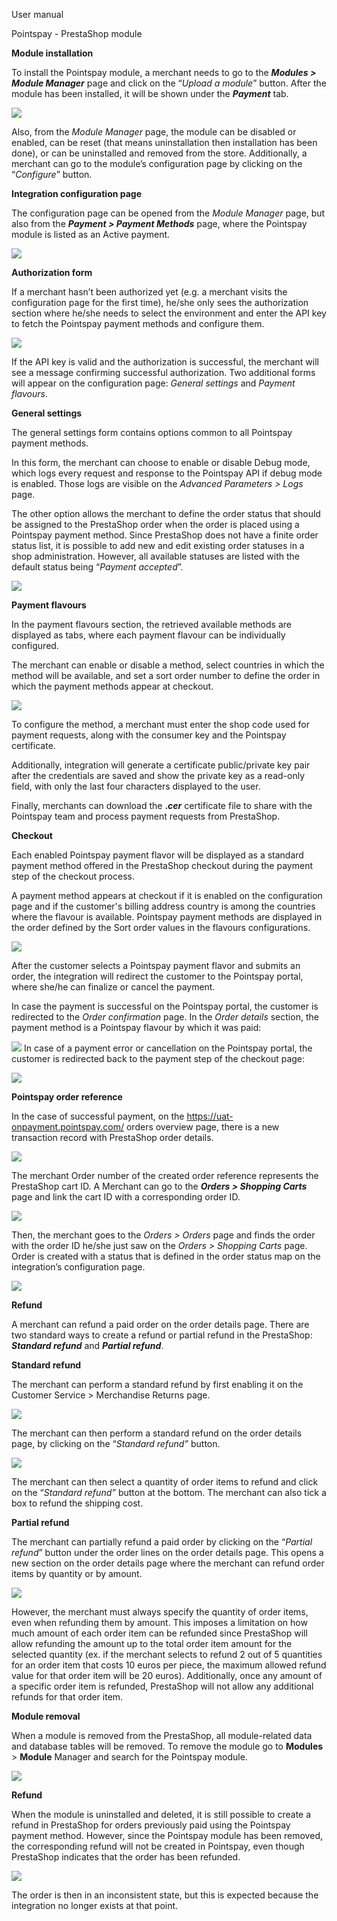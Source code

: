 ﻿User manual

Pointspay - PrestaShop module


<a name="_page0_x72.00_y362.10"></a>**Module installation**

To install the Pointspay module, a merchant needs to go to the ***Modules > Module Manager*** page and click on the “*Upload a module*” button. After the module has been installed, it will be shown under the ***Payment*** tab.

![](../output_images/PrestaShopInstallationGuide/PrestaShopinstallationGuide1.png)

Also, from the *Module Manager* page, the module can be disabled or enabled, can be reset (that means uninstallation then installation has been done), or can be uninstalled and removed from the store. Additionally, a merchant can go to the module’s configuration page by clicking on the “*Configure*” button.

<a name="_page1_x72.00_y72.00"></a>**Integration configuration page**

The configuration page can be opened from the *Module Manager* page, but also from the ***Payment > Payment Methods*** page, where the Pointspay module is listed as an Active payment.

![](../output_images/PrestaShopInstallationGuide/PrestaShopinstallationGuide2.png)

<a name="_page1_x72.00_y306.32"></a>**Authorization form**

If a merchant hasn’t been authorized yet (e.g. a merchant visits the configuration page for the first time), he/she only sees the authorization section where he/she needs to select the environment and enter the API key to fetch the Pointspay payment methods and configure them.

![](../output_images/PrestaShopInstallationGuide/PrestaShopinstallationGuide3.png)

If the API key is valid and the authorization is successful, the merchant will see a message confirming successful authorization. Two additional forms will appear on the configuration page: *General settings* and *Payment flavours*.

<a name="_page2_x72.00_y72.00"></a>**General settings**

The general settings form contains options common to all Pointspay payment methods.

In this form, the merchant can choose to enable or disable Debug mode, which logs every request and response to the Pointspay API if debug mode is enabled. Those logs are visible on the *Advanced Parameters > Logs* page.

The other option allows the merchant to define the order status that should be assigned to the PrestaShop order when the order is placed using a Pointspay payment method. Since PrestaShop does not have a finite order status list, it is possible to add new and edit existing order statuses in a shop administration. However, all available statuses are listed with the default status being “*Payment accepted*”.

![](../output_images/PrestaShopInstallationGuide/PrestaShopinstallationGuide4.png)

<a name="_page2_x72.00_y473.84"></a>**Payment flavours**

In the payment flavours section, the retrieved available methods are displayed as tabs, where each payment flavour can be individually configured.

The merchant can enable or disable a method, select countries in which the method will be available, and set a sort order number to define the order in which the payment methods appear at checkout.

![](../output_images/PrestaShopInstallationGuide/PrestaShopinstallationGuide5.png)

To configure the method, a merchant must enter the shop code used for payment requests, along with the consumer key and the Pointspay certificate.

Additionally, integration will generate a certificate public/private key pair after the credentials are saved and show the private key as a read-only field, with only the last four characters displayed to the user.

Finally, merchants can download the **.*cer*** certificate file to share with the Pointspay team and process payment requests from PrestaShop.

<a name="_page3_x72.00_y467.99"></a>**Checkout**

Each enabled Pointspay payment flavor will be displayed as a standard payment method offered in the PrestaShop checkout during the payment step of the checkout process.

A payment method appears at checkout if it is enabled on the configuration page and if the customer's billing address country is among the countries where the flavour is available. Pointspay payment methods are displayed in the order defined by the Sort order values in the flavours configurations.

![](../output_images/PrestaShopInstallationGuide/PrestaShopinstallationGuide6.png)

After the customer selects a Pointspay payment flavor and submits an order, the integration will redirect the customer to the Pointspay portal, where she/he can finalize or cancel the payment.

In case the payment is successful on the Pointspay portal, the customer is redirected to the *Order confirmation* page. In the *Order details* section, the payment method is a Pointspay flavour by which it was paid:

![](../output_images/PrestaShopInstallationGuide/PrestaShopinstallationGuide7.png)
In case of a payment error or cancellation on the Pointspay portal, the customer is redirected back to the payment step of the checkout page:

![](../output_images/PrestaShopInstallationGuide/PrestaShopinstallationGuide8.png)

<a name="_page5_x72.00_y416.87"></a>**Pointspay order reference**

In the case of successful payment, on the <https://uat-onpayment.pointspay.com/> orders overview page, there is a new transaction record with PrestaShop order details.

![](../output_images/PrestaShopInstallationGuide/PrestaShopinstallationGuide9.png)

The merchant Order number of the created order reference represents the PrestaShop cart ID. A Merchant can go to the ***Orders > Shopping Carts*** page and link the cart ID with a corresponding order ID.

![](../output_images/PrestaShopInstallationGuide/PrestaShopinstallationGuide10.png)

Then, the merchant goes to the *Orders > Orders* page and finds the order with the order ID he/she just saw on the *Orders > Shopping Carts* page. Order is created with a status that is defined in the order status map on the integration’s configuration page.

![](../output_images/PrestaShopInstallationGuide/PrestaShopinstallationGuide11.png)

<a name="_page6_x72.00_y407.73"></a>**Refund**

A merchant can refund a paid order on the order details page. There are two standard ways to create a refund or partial refund in the PrestaShop: ***Standard refund*** and ***Partial refund***.

<a name="_page6_x72.00_y481.99"></a>**Standard refund**

The merchant can perform a standard refund by first enabling it on the Customer Service > Merchandise Returns page.

![](../output_images/PrestaShopInstallationGuide/PrestaShopinstallationGuide12.png)

The merchant can then perform a standard refund on the order details page, by clicking on the “*Standard refund”* button.

![](../output_images/PrestaShopInstallationGuide/PrestaShopinstallationGuide13.png)

The merchant can then select a quantity of order items to refund and click on the “*Standard refund”* button at the bottom. The merchant can also tick a box to refund the shipping cost.

<a name="_page7_x72.00_y608.28"></a>**Partial refund**

The merchant can partially refund a paid order by clicking on the “*Partial refund*” button under the order lines on the order details page. This opens a new section on the order details page where the merchant can refund order items by quantity or by amount.

![](../output_images/PrestaShopInstallationGuide/PrestaShopinstallationGuide14.png)

However, the merchant must always specify the quantity of order items, even when refunding them by amount. This imposes a limitation on how much amount of each order item can be refunded since PrestaShop will allow refunding the amount up to the total order item amount for the selected quantity (ex. if the merchant selects to refund 2 out of 5 quantities for an order item that costs 10 euros per piece, the maximum allowed refund value for that order item will be 20 euros). Additionally, once any amount of a specific order item is refunded, PrestaShop will not allow any additional refunds for that order item.

<a name="_page8_x72.00_y425.40"></a>**Module removal**

When a module is removed from the PrestaShop, all module-related data and database tables will be removed. To remove the module go to **Modules** > **Module** Manager and search for the Pointspay module.

![](../output_images/PrestaShopInstallationGuide/PrestaShopinstallationGuide15.png)

<a name="_page9_x72.00_y72.00"></a>**Refund**

When the module is uninstalled and deleted, it is still possible to create a refund in PrestaShop for orders previously paid using the Pointspay payment method. However, since the Pointspay module has been removed, the corresponding refund will not be created in Pointspay, even though PrestaShop indicates that the order has been refunded.

![](../output_images/PrestaShopInstallationGuide/PrestaShopinstallationGuide16.png)

The order is then in an inconsistent state, but this is expected because the integration no longer exists at that point.
